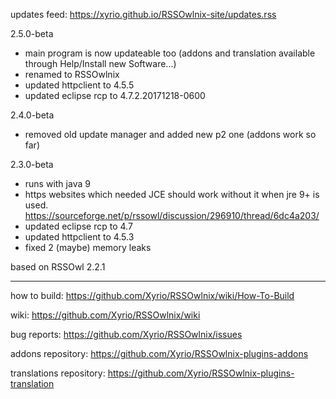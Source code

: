 updates feed: https://xyrio.github.io/RSSOwlnix-site/updates.rss

2.5.0-beta
- main program is now updateable too (addons and translation available through Help/Install new Software...)
- renamed to RSSOwlnix
- updated httpclient to 4.5.5
- updated eclipse rcp to 4.7.2.20171218-0600

2.4.0-beta
- removed old update manager and added new p2 one (addons work so far)

2.3.0-beta
- runs with java 9
- https websites which needed JCE should work without it when jre 9+ is used. https://sourceforge.net/p/rssowl/discussion/296910/thread/6dc4a203/
- updated eclipse rcp to 4.7
- updated httpclient to 4.5.3
- fixed 2 (maybe) memory leaks

based on RSSOwl 2.2.1

---

how to build: https://github.com/Xyrio/RSSOwlnix/wiki/How-To-Build

wiki: https://github.com/Xyrio/RSSOwlnix/wiki

bug reports: https://github.com/Xyrio/RSSOwlnix/issues

addons repository: https://github.com/Xyrio/RSSOwlnix-plugins-addons

translations repository: https://github.com/Xyrio/RSSOwlnix-plugins-translation
